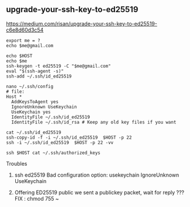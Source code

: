 ## upgrade-your-ssh-key-to-ed25519

https://medium.com/risan/upgrade-your-ssh-key-to-ed25519-c6e8d60d3c54

```
export me = ?
echo $me@gmail.com

echo $HOST
echo $me
ssh-keygen -t ed25519 -C "$me@gmail.com"
eval "$(ssh-agent -s)"
ssh-add ~/.ssh/id_ed25519

nano ~/.ssh/config
# file:
Host *
  AddKeysToAgent yes
  IgnoreUnknown UseKeychain
  UseKeychain yes
  IdentityFile ~/.ssh/id_ed25519
  IdentityFile ~/.ssh/id_rsa # Keep any old key files if you want
  
cat ~/.ssh/id_ed25519
ssh-copy-id -f -i ~/.ssh/id_ed25519  $HOST -p 22
ssh -i ~/.ssh/id_ed25519  $HOST -p 22 -vv

ssh $HOST cat ~/.ssh/authorized_keys
```

Troubles
1. ssh ed25519 Bad configuration option: usekeychain
IgnoreUnknown UseKeychain

2. Offering ED25519 public we sent a publickey packet, wait for reply ???
FIX :
chmod 755 ~
